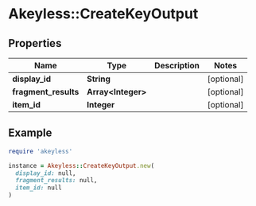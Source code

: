 # Akeyless::CreateKeyOutput

## Properties

| Name | Type | Description | Notes |
| ---- | ---- | ----------- | ----- |
| **display_id** | **String** |  | [optional] |
| **fragment_results** | **Array&lt;Integer&gt;** |  | [optional] |
| **item_id** | **Integer** |  | [optional] |

## Example

```ruby
require 'akeyless'

instance = Akeyless::CreateKeyOutput.new(
  display_id: null,
  fragment_results: null,
  item_id: null
)
```


